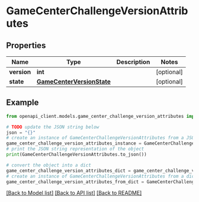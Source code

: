 # GameCenterChallengeVersionAttributes


## Properties

Name | Type | Description | Notes
------------ | ------------- | ------------- | -------------
**version** | **int** |  | [optional] 
**state** | [**GameCenterVersionState**](GameCenterVersionState.md) |  | [optional] 

## Example

```python
from openapi_client.models.game_center_challenge_version_attributes import GameCenterChallengeVersionAttributes

# TODO update the JSON string below
json = "{}"
# create an instance of GameCenterChallengeVersionAttributes from a JSON string
game_center_challenge_version_attributes_instance = GameCenterChallengeVersionAttributes.from_json(json)
# print the JSON string representation of the object
print(GameCenterChallengeVersionAttributes.to_json())

# convert the object into a dict
game_center_challenge_version_attributes_dict = game_center_challenge_version_attributes_instance.to_dict()
# create an instance of GameCenterChallengeVersionAttributes from a dict
game_center_challenge_version_attributes_from_dict = GameCenterChallengeVersionAttributes.from_dict(game_center_challenge_version_attributes_dict)
```
[[Back to Model list]](../README.md#documentation-for-models) [[Back to API list]](../README.md#documentation-for-api-endpoints) [[Back to README]](../README.md)


